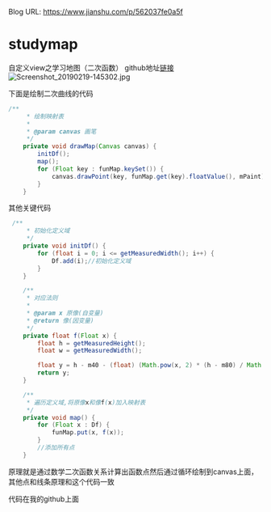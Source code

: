 Blog URL: https://www.jianshu.com/p/562037fe0a5f
# studymap
自定义view之学习地图（二次函数）
github地址[链接](https://github.com/bigmanLau/mathview)
![Screenshot_20190219-145302.jpg](https://upload-images.jianshu.io/upload_images/12262980-a93c2f7a03c270dc.jpg?imageMogr2/auto-orient/strip%7CimageView2/2/w/1240)


下面是绘制二次曲线的代码
````java
/**
     * 绘制映射表
     *
     * @param canvas 画笔
     */
    private void drawMap(Canvas canvas) {
        initDf();
        map();
        for (Float key : funMap.keySet()) {
            canvas.drawPoint(key, funMap.get(key).floatValue(), mPaint);
        }
    }
````
其他关键代码
````java
 /**
     * 初始化定义域
     */
    private void initDf() {
        for (float i = 0; i <= getMeasuredWidth(); i++) {
            Df.add(i);//初始化定义域
        }
    }

    /**
     * 对应法则
     *
     * @param x 原像(自变量)
     * @return 像(因变量)
     */
    private float f(Float x) {
        float h = getMeasuredHeight();
        float w = getMeasuredWidth();

        float y = h - m40 - (float) (Math.pow(x, 2) * (h - m80) / Math.pow(w, 2));
        return y;
    }

    /**
     * 遍历定义域,将原像x和像f(x)加入映射表
     */
    private void map() {
        for (Float x : Df) {
            funMap.put(x, f(x));
        }
        //添加所有点
    }
````


原理就是通过数学二次函数关系计算出函数点然后通过循环绘制到canvas上面，其他点和线条原理和这个代码一致

代码在我的github上面
